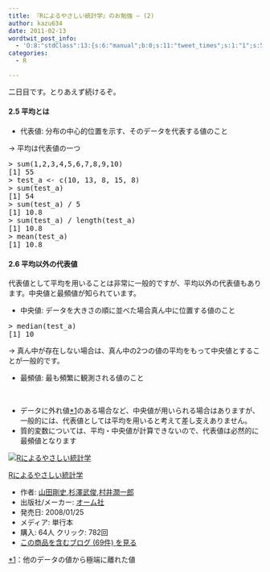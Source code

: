```yaml
---
title: 『Rによるやさしい統計学』のお勉強 – (2)
author: kazu634
date: 2011-02-13
wordtwit_post_info:
  - 'O:8:"stdClass":13:{s:6:"manual";b:0;s:11:"tweet_times";s:1:"1";s:5:"delay";s:1:"0";s:7:"enabled";s:1:"1";s:10:"separation";i:60;s:7:"version";s:3:"3.7";s:14:"tweet_template";b:0;s:6:"status";i:2;s:6:"result";a:0:{}s:13:"tweet_counter";i:2;s:13:"tweet_log_ids";a:1:{i:0;i:5417;}s:9:"hash_tags";a:0:{}s:8:"accounts";a:1:{i:0;s:7:"kazu634";}}'
categories:
  - R

---
```

<div class="section">
<p>
    二日目です。とりあえず続けるぞ。
</p>
  
<h4>
    2.5 平均とは
</h4>
  
<ul>
<li>
      代表値: 分布の中心的位置を示す、そのデータを代表する値のこと
</li>
</ul>
  
<p>
    → 平均は代表値の一つ
</p>
  
<pre class="lang:r decode:true ">&gt; sum(1,2,3,4,5,6,7,8,9,10)
[1] 55
&gt; test_a &lt;- c(10, 13, 8, 15, 8)
&gt; sum(test_a)
[1] 54
&gt; sum(test_a) / 5
[1] 10.8
&gt; sum(test_a) / length(test_a)
[1] 10.8
&gt; mean(test_a)
[1] 10.8</pre>
  
<h4>
    2.6 平均以外の代表値
</h4>
  
<p>
    代表値として平均を用いることは非常に一般的ですが、平均以外の代表値もあります。中央値と最頻値が知られています。
</p>
  
<ul>
<li>
      中央値: データを大きさの順に並べた場合真ん中に位置する値のこと
</li>
</ul>
  
<pre class="lang:r decode:true ">&gt; median(test_a)
[1] 10
</pre>
  
<p>
    → 真ん中が存在しない場合は、真ん中の2つの値の平均をもって中央値とすることが一般的です。
</p>
  
<ul>
<li>
      最頻値: 最も頻繁に観測される値のこと
</li>
</ul>
  
<p>
    &nbsp;
</p>
  
<ul>
<li>
      データに外れ値<span class="footnote"><a title="他のデータの値から極端に離れた値" href="/sirocco634/#f1" name="fn1">*1</a></span>のある場合など、中央値が用いられる場合はありますが、一般的には、代表値としては平均を用いると考えて差し支えありません。
</li>
<li>
      質的変数については、平均・中央値が計算できないので、代表値は必然的に最頻値となります
</li>
</ul>
  
<div class="hatena-asin-detail">
<p>
<a href="http://www.amazon.co.jp/dp/4274067106/?tag=hatena_st1-22&ascsubtag=d-7ibv" onclick="__gaTracker('send', 'event', 'outbound-article', 'http://www.amazon.co.jp/dp/4274067106/?tag=hatena_st1-22&ascsubtag=d-7ibv', '');"><img class="hatena-asin-detail-image" title="Rによるやさしい統計学" src="https://images-na.ssl-images-amazon.com/images/I/412G0HB7AnL._SL160_.jpg" alt="Rによるやさしい統計学" /></a>
</p>
    
<div class="hatena-asin-detail-info">
<p class="hatena-asin-detail-title">
<a href="http://www.amazon.co.jp/dp/4274067106/?tag=hatena_st1-22&ascsubtag=d-7ibv" onclick="__gaTracker('send', 'event', 'outbound-article', 'http://www.amazon.co.jp/dp/4274067106/?tag=hatena_st1-22&ascsubtag=d-7ibv', 'Rによるやさしい統計学');">Rによるやさしい統計学</a>
</p>
      
<ul>
<li>
<span class="hatena-asin-detail-label">作者:</span> <a href="http://d.hatena.ne.jp/keyword/%BB%B3%C5%C4%B9%E4%BB%CB" onclick="__gaTracker('send', 'event', 'outbound-article', 'http://d.hatena.ne.jp/keyword/%BB%B3%C5%C4%B9%E4%BB%CB', '山田剛史');" class="keyword">山田剛史</a>,<a href="http://d.hatena.ne.jp/keyword/%BF%F9%DF%B7%C9%F0%BD%D3" onclick="__gaTracker('send', 'event', 'outbound-article', 'http://d.hatena.ne.jp/keyword/%BF%F9%DF%B7%C9%F0%BD%D3', '杉澤武俊');" class="keyword">杉澤武俊</a>,<a href="http://d.hatena.ne.jp/keyword/%C2%BC%B0%E6%BD%E1%B0%EC%CF%BA" onclick="__gaTracker('send', 'event', 'outbound-article', 'http://d.hatena.ne.jp/keyword/%C2%BC%B0%E6%BD%E1%B0%EC%CF%BA', '村井潤一郎');" class="keyword">村井潤一郎</a>
</li>
<li>
<span class="hatena-asin-detail-label">出版社/メーカー:</span> <a href="http://d.hatena.ne.jp/keyword/%A5%AA%A1%BC%A5%E0%BC%D2" onclick="__gaTracker('send', 'event', 'outbound-article', 'http://d.hatena.ne.jp/keyword/%A5%AA%A1%BC%A5%E0%BC%D2', 'オーム社');" class="keyword">オーム社</a>
</li>
<li>
<span class="hatena-asin-detail-label">発売日:</span> 2008/01/25
</li>
<li>
<span class="hatena-asin-detail-label">メディア:</span> 単行本
</li>
<li>
<span class="hatena-asin-detail-label">購入</span>: 64人 <span class="hatena-asin-detail-label">クリック</span>: 782回
</li>
<li>
<a href="http://d.hatena.ne.jp/asin/4274067106" onclick="__gaTracker('send', 'event', 'outbound-article', 'http://d.hatena.ne.jp/asin/4274067106', 'この商品を含むブログ (69件) を見る');" target="_blank">この商品を含むブログ (69件) を見る</a>
</li>
</ul>
</div>
    
<div class="hatena-asin-detail-foot">
</div>
</div>
</div>

<div class="footnote">
<p class="footnote">
<a href="/sirocco634/#fn1" name="f1">*1</a>：他のデータの値から極端に離れた値
</p>
</div>
